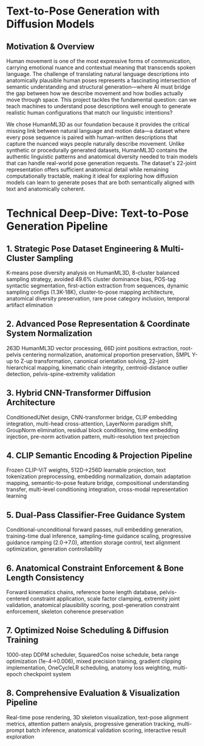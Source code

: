 # Text-to-Pose Generation with Diffusion Models

## Motivation & Overview

Human movement is one of the most expressive forms of communication, carrying emotional nuance and contextual meaning that transcends spoken language. The challenge of translating natural language descriptions into anatomically plausible human poses represents a fascinating intersection of semantic understanding and structural generation—where AI must bridge the gap between how we describe movement and how bodies actually move through space. This project tackles the fundamental question: can we teach machines to understand pose descriptions well enough to generate realistic human configurations that match our linguistic intentions?

We chose HumanML3D as our foundation because it provides the critical missing link between natural language and motion data—a dataset where every pose sequence is paired with human-written descriptions that capture the nuanced ways people naturally describe movement. Unlike synthetic or procedurally generated datasets, HumanML3D contains the authentic linguistic patterns and anatomical diversity needed to train models that can handle real-world pose generation requests. The dataset's 22-joint representation offers sufficient anatomical detail while remaining computationally tractable, making it ideal for exploring how diffusion models can learn to generate poses that are both semantically aligned with text and anatomically coherent.



# Technical Deep-Dive: Text-to-Pose Generation Pipeline

## 1. Strategic Pose Dataset Engineering & Multi-Cluster Sampling
K-means pose diversity analysis on HumanML3D, 8-cluster balanced sampling strategy, avoided 49.6% cluster dominance bias, POS-tag syntactic segmentation, first-action extraction from sequences, dynamic sampling configs (1.3K-18K), cluster-to-pose mapping architecture, anatomical diversity preservation, rare pose category inclusion, temporal artifact elimination

## 2. Advanced Pose Representation & Coordinate System Normalization
263D HumanML3D vector processing, 66D joint positions extraction, root-pelvis centering normalization, anatomical proportion preservation, SMPL Y-up to Z-up transformation, canonical orientation solving, 22-joint hierarchical mapping, kinematic chain integrity, centroid-distance outlier detection, pelvis-spine-extremity validation

## 3. Hybrid CNN-Transformer Diffusion Architecture
ConditionedUNet design, CNN-transformer bridge, CLIP embedding integration, multi-head cross-attention, LayerNorm paradigm shift, GroupNorm elimination, residual block conditioning, time embedding injection, pre-norm activation pattern, multi-resolution text projection

## 4. CLIP Semantic Encoding & Projection Pipeline
Frozen CLIP-ViT weights, 512D→256D learnable projection, text tokenization preprocessing, embedding normalization, domain adaptation mapping, semantic-to-pose feature bridge, compositional understanding transfer, multi-level conditioning integration, cross-modal representation learning

## 5. Dual-Pass Classifier-Free Guidance System
Conditional-unconditional forward passes, null embedding generation, training-time dual inference, sampling-time guidance scaling, progressive guidance ramping (2.0→7.0), attention storage control, text alignment optimization, generation controllability

## 6. Anatomical Constraint Enforcement & Bone Length Consistency
Forward kinematics chains, reference bone length database, pelvis-centered constraint application, scale factor clamping, extremity joint validation, anatomical plausibility scoring, post-generation constraint enforcement, skeleton coherence preservation

## 7. Optimized Noise Scheduling & Diffusion Training
1000-step DDPM scheduler, SquaredCos noise schedule, beta range optimization (1e-4→0.006), mixed precision training, gradient clipping implementation, OneCycleLR scheduling, anatomy loss weighting, multi-epoch checkpoint system

## 8. Comprehensive Evaluation & Visualization Pipeline
Real-time pose rendering, 3D skeleton visualization, text-pose alignment metrics, attention pattern analysis, progressive generation tracking, multi-prompt batch inference, anatomical validation scoring, interactive result exploration
